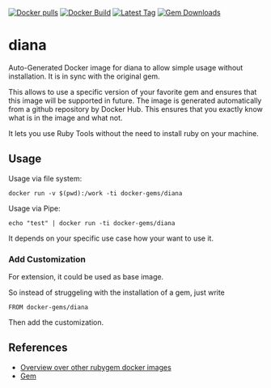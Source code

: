[![Docker pulls](https://img.shields.io/docker/pulls/rubygem/diana.svg)](https://hub.docker.com/r/rubygem/diana/)
[![Docker Build](https://img.shields.io/docker/automated/rubygem/diana.svg)](https://hub.docker.com/r/rubygem/diana/)
[![Latest Tag](https://img.shields.io/github/tag/docker-rubygem/diana.svg)](https://hub.docker.com/r/rubygem/diana/)
[![Gem Downloads](https://img.shields.io/gem/dt/diana.svg)](https://rubygems.org/gems/diana/)
# diana

Auto-Generated Docker image for diana to allow simple usage without installation.
It is in sync with the original gem.

This allows to use a specific version of your favorite gem and ensures that this image will be supported in future.
The image is generated automatically from a github repository by Docker Hub.
This ensures that you exactly know what is in the image and what not.

It lets you use Ruby Tools without the need to install ruby on your machine.

## Usage

Usage via file system:

`docker run -v $(pwd):/work -ti docker-gems/diana`

Usage via Pipe:

`echo "test" | docker run -ti docker-gems/diana`

It depends on your specific use case how your want to use it.

### Add Customization

For extension, it could be used as base image.

So instead of struggeling with the installation of a gem, just write

`FROM docker-gems/diana`

Then add the customization.

## References

 - [Overview over other rubygem docker images](https://github.com/thinkbot/docker-rubygem)
 - [Gem](https://rubygems.org/gems/diana/)

